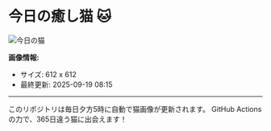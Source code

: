 # 今日の癒し猫 🐱

![今日の猫](https://cdn2.thecatapi.com/images/d3b.jpg)

**画像情報:**
- サイズ: 612 x 612
- 最終更新: 2025-09-19 08:15

---

このリポジトリは毎日夕方5時に自動で猫画像が更新されます。
GitHub Actionsの力で、365日違う猫に出会えます！

